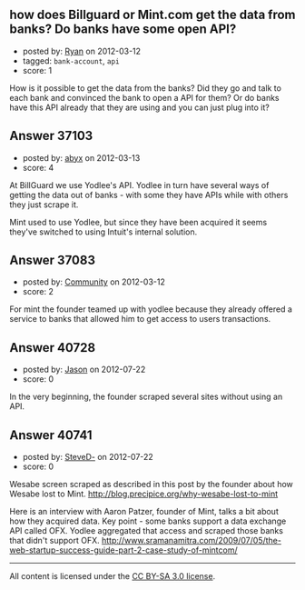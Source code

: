 ## how does Billguard or Mint.com get the data from banks? Do banks have some open API?

- posted by: [Ryan](https://stackexchange.com/users/-1/12068-ryan) on 2012-03-12
- tagged: `bank-account`, `api`
- score: 1

How is it possible to get the data from the banks? Did they go and talk to each bank and convinced the bank to open a API for them? Or do banks have this API already that they are using and you can just plug into it?


## Answer 37103

- posted by: [abyx](https://stackexchange.com/users/-1/1915-abyx) on 2012-03-13
- score: 4

At BillGuard we use Yodlee's API. Yodlee in turn have several ways of getting the data out of banks - with some they have APIs while with others they just scrape it.

Mint used to use Yodlee, but since they have been acquired it seems they've switched to using Intuit's internal solution.


## Answer 37083

- posted by: [Community](https://stackexchange.com/users/-1/-1-community) on 2012-03-12
- score: 2

For mint the founder teamed up with yodlee because they already offered a service to banks that allowed him to get access to users transactions.


## Answer 40728

- posted by: [Jason](https://stackexchange.com/users/-1/18769-jason) on 2012-07-22
- score: 0

In the very beginning, the founder scraped several sites without using an API.


## Answer 40741

- posted by: [SteveD-](https://stackexchange.com/users/-1/6609-steved) on 2012-07-22
- score: 0

Wesabe screen scraped as described in this post by the founder about how Wesabe lost to Mint.  http://blog.precipice.org/why-wesabe-lost-to-mint

Here is an interview with Aaron Patzer, founder of Mint, talks a bit about how they acquired data.  Key point - some banks support a data exchange API called OFX.  Yodlee aggregated that access and scraped those banks that didn't support OFX. http://www.sramanamitra.com/2009/07/05/the-web-startup-success-guide-part-2-case-study-of-mintcom/





---

All content is licensed under the [CC BY-SA 3.0 license](https://creativecommons.org/licenses/by-sa/3.0/).
